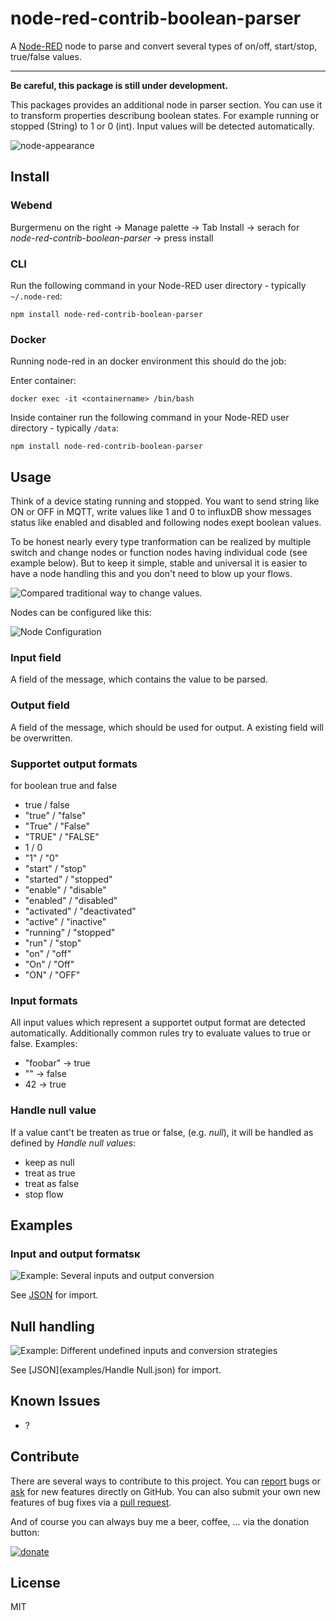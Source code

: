 node-red-contrib-boolean-parser
==============================

A [Node-RED](http://nodered.org) node to parse and convert several types of on/off, start/stop, true/false values.

---
**Be careful, this package is still under development.**

This packages provides an additional node in parser section. You can use it to transform properties describung boolean states. For example running or stopped (String) to 1 or 0 (int). Input values will be detected automatically.

![node-appearance](assets/node-boolean-parser.png "Node appearance")

## Install

### Webend

Burgermenu on the right -> Manage palette -> Tab Install -> serach for  _node-red-contrib-boolean-parser_ -> press install

### CLI
Run the following command in your Node-RED user directory - typically `~/.node-red`:

```
npm install node-red-contrib-boolean-parser
```

### Docker

Running node-red in an docker environment this should do the job:

Enter container:

```
docker exec -it <containername> /bin/bash
```
Inside container run the following command in your Node-RED user directory - typically `/data`:

```
npm install node-red-contrib-boolean-parser
```

## Usage

Think of a device stating running and stopped. You want to send string like ON or OFF in MQTT, write values like 1 and 0 to influxDB show messages status like enabled and disabled and following nodes exept boolean values.
 
To be honest nearly every type tranformation can be realized by multiple switch and change nodes or function nodes having individual code (see example below). But to keep it simple, stable and universal it is easier to have a node handling this and you don't need to blow up your flows.

![Compared traditional way to change values.](assets/example-compare-traditional-way.png "Compared traditional way to change values.")

Nodes can be configured like this:

![Node Configuration](assets/node-config.png "Node Configuration")

### Input field

A field of the message, which contains the value to be parsed.

### Output field

A field of the message, which should be used for output. A existing field will be overwritten.

### Supportet output formats
for boolean true and false

* true / false
* "true" / "false"
* "True" / "False"
* "TRUE" / "FALSE"
* 1 / 0
* "1" / "0"
* "start" / "stop"
* "started" / "stopped"
* "enable" / "disable"
* "enabled" / "disabled"
* "activated" / "deactivated"
* "active" / "inactive"
* "running" / "stopped"
* "run" / "stop"
* "on" / "off"
* "On" / "Off"
* "ON" / "OFF"

### Input formats

All input values which represent a supportet output format are detected automatically. Additionally common rules try to evaluate values to true or false. Examples:

* "foobar" -> true
* "" -> false
* 42 -> true

### Handle null value

If a value cant't be treaten as true or false, (e.g. _null_), it will be handled as defined by _Handle null values_:

* keep as null
* treat as true
* treat as false
* stop flow

## Examples

### Input and output formatsĸ

![Example: Several inputs and output conversion](assets/example-conversion.png "Example: Several inputs and output conversion")

See [JSON](examples/conversion.json) for import.

## Null handling

![Example: Different undefined inputs and conversion strategies](assets/example-null-handling.png "Example:  Different undefined inputs and conversion strategies")

See [JSON](examples/Handle Null.json) for import.

## Known Issues

* ?

## Contribute

There are several ways to contribute to this project. You can [report](https://github.com/SimonButtazzi/node-red-contrib-boolean-parser/issues) bugs or [ask](https://github.com/SimonButtazzi/node-red-contrib-boolean-parser/issues) for new features directly on GitHub.
You can also submit your own new features of bug fixes via a [pull request](https://github.com/SimonButtazzi/node-red-contrib-boolean-parser/issueshttps://github.com/SimonButtazzi/node-red-contrib-boolean-parser/pr).

And of course you can always buy me a beer, coffee, ... via the donation button:

[![donate](https://img.shields.io/badge/donate-PayPal-blue.svg "donate via Paypal")](https://www.paypal.com/cgi-bin/webscr?cmd=_donations&business=simon%2ebuttazzi%40gmail%2ecom&lc=US&no_note=0&currency_code=EUR&bn=PP%2dDonationsBF%3abtn_donate_LG%2egif%3aNonHostedGuest)

## License

MIT